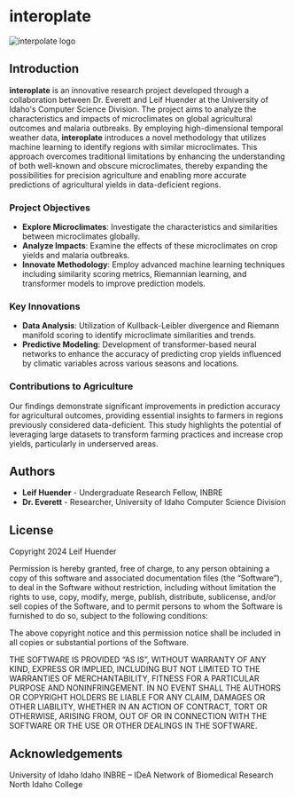 <!-- # interoplate

<img src="docs/images/iterpolate-logo.png" alt="interpolate logo" width="200">

## Introduction

interoplate is a research project developed through a collaboration between Dr. Everett and Leif Huender at the University of Idaho's Computer Science Division. The project's objective is to explore and analyze the characteristics and similarities between microclimates and their effects on crop yield and malaria outbreaks globally. Their research introduces a novel methodology employing high-dimensional temporal weather data to identify regions with similar microclimates. This method, leveraging machine learning techniques, marks a significant advance over traditional approaches by enhancing our understanding of both well-documented and lesser-known microclimates. It navigates challenges such as data sparsity and dimensionality through the use of similarity scoring metrics, Riemannian learning, and advanced transformer models. Unlike conventional methods that primarily focus on established microclimates, our approach also sheds light on previously underexplored areas. This improvement is not only needed for refining our understanding of microclimate intricacies but also expands the applicability of precision agriculture, enabling the prediction of agricultural outcomes in areas formerly considered data deficient. Our research analyzed data from four distinct microclimates using methods like Kullback-Leibler (KL) divergence and Riemann manifold scoring to identify similarities, seasonal variations, and long-term climate trends. We developed and validated predictive models based on transformer neural network technology to assess the impact of climatic variables on crop yields across different seasons and locations. The findings demonstrate that these models significantly enhance prediction accuracy in regions with similar microclimates, thus providing farmers in data-sparse areas with valuable insights to make informed agricultural decisions. This study features the potential of utilizing large datasets to revolutionize farming, offering new avenues for improving crop yields and farming practices, particularly in regions previously constrained by insufficient data. The implications of this research are profound, both for understanding the influence of microclimates on agriculture and for equipping regions with the necessary tools to boost agricultural productivity.

## Installation

## Authors
Leif Huender (Undergraduate Research Fellow of INBRE)
Dr. Everett (University of Idaho Compurter Science Division Researcher) -->
# interoplate

![interpolate logo](docs/images/interpolate-logo.png)

## Introduction

**interoplate** is an innovative research project developed through a collaboration between Dr. Everett and Leif Huender at the University of Idaho's Computer Science Division. The project aims to analyze the characteristics and impacts of microclimates on global agricultural outcomes and malaria outbreaks. By employing high-dimensional temporal weather data, **interoplate** introduces a novel methodology that utilizes machine learning to identify regions with similar microclimates. This approach overcomes traditional limitations by enhancing the understanding of both well-known and obscure microclimates, thereby expanding the possibilities for precision agriculture and enabling more accurate predictions of agricultural yields in data-deficient regions.

### Project Objectives

- **Explore Microclimates**: Investigate the characteristics and similarities between microclimates globally.
- **Analyze Impacts**: Examine the effects of these microclimates on crop yields and malaria outbreaks.
- **Innovate Methodology**: Employ advanced machine learning techniques including similarity scoring metrics, Riemannian learning, and transformer models to improve prediction models.

### Key Innovations

- **Data Analysis**: Utilization of Kullback-Leibler divergence and Riemann manifold scoring to identify microclimate similarities and trends.
- **Predictive Modeling**: Development of transformer-based neural networks to enhance the accuracy of predicting crop yields influenced by climatic variables across various seasons and locations.

### Contributions to Agriculture

Our findings demonstrate significant improvements in prediction accuracy for agricultural outcomes, providing essential insights to farmers in regions previously considered data-deficient. This study highlights the potential of leveraging large datasets to transform farming practices and increase crop yields, particularly in underserved areas.

## Authors

- **Leif Huender** - Undergraduate Research Fellow, INBRE
- **Dr. Everett** - Researcher, University of Idaho Computer Science Division


## License

Copyright 2024 Leif Huender

Permission is hereby granted, free of charge, to any person obtaining a copy of this software and associated documentation files (the “Software”), to deal in the Software without restriction, including without limitation the rights to use, copy, modify, merge, publish, distribute, sublicense, and/or sell copies of the Software, and to permit persons to whom the Software is furnished to do so, subject to the following conditions:

The above copyright notice and this permission notice shall be included in all copies or substantial portions of the Software.

THE SOFTWARE IS PROVIDED “AS IS”, WITHOUT WARRANTY OF ANY KIND, EXPRESS OR IMPLIED, INCLUDING BUT NOT LIMITED TO THE WARRANTIES OF MERCHANTABILITY, FITNESS FOR A PARTICULAR PURPOSE AND NONINFRINGEMENT. IN NO EVENT SHALL THE AUTHORS OR COPYRIGHT HOLDERS BE LIABLE FOR ANY CLAIM, DAMAGES OR OTHER LIABILITY, WHETHER IN AN ACTION OF CONTRACT, TORT OR OTHERWISE, ARISING FROM, OUT OF OR IN CONNECTION WITH THE SOFTWARE OR THE USE OR OTHER DEALINGS IN THE SOFTWARE.


## Acknowledgements

University of Idaho
Idaho INBRE – IDeA Network of Biomedical Research
North Idaho College
